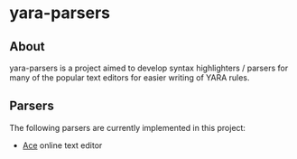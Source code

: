 yara-parsers
============

About
-----
yara-parsers is a project aimed to develop syntax highlighters / parsers for many of the popular text editors for easier writing of YARA rules.

Parsers
-------
The following parsers are currently implemented in this project:
  * [Ace][ace] online text editor

  
[ace]:http://ace.c9.io